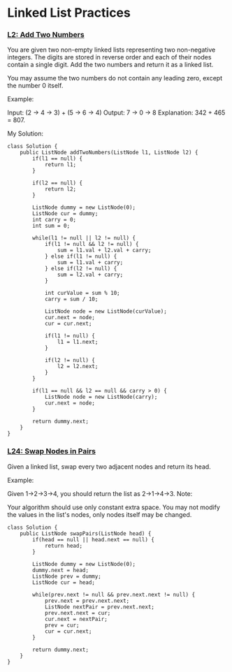 # Linked List Practices

### [L2: Add Two Numbers](https://leetcode.com/problems/add-two-numbers/)
You are given two non-empty linked lists representing two non-negative integers. The digits are stored in reverse order and each of their nodes contain a single digit. Add the two numbers and return it as a linked list.

You may assume the two numbers do not contain any leading zero, except the number 0 itself.

Example:

Input: (2 -> 4 -> 3) + (5 -> 6 -> 4)
Output: 7 -> 0 -> 8
Explanation: 342 + 465 = 807.

My Solution:
```
class Solution {
    public ListNode addTwoNumbers(ListNode l1, ListNode l2) {
        if(l1 == null) {
            return l1;
        }
        
        if(l2 == null) {
            return l2;
        }
        
        ListNode dummy = new ListNode(0);
        ListNode cur = dummy;
        int carry = 0;
        int sum = 0;
        
        while(l1 != null || l2 != null) {
            if(l1 != null && l2 != null) {
                sum = l1.val + l2.val + carry;    
            } else if(l1 != null) {
                sum = l1.val + carry;
            } else if(l2 != null) {
                sum = l2.val + carry;
            }
            
            int curValue = sum % 10;
            carry = sum / 10;
            
            ListNode node = new ListNode(curValue);
            cur.next = node;
            cur = cur.next;
            
            if(l1 != null) {
                l1 = l1.next;    
            }
            
            if(l2 != null) {
                l2 = l2.next;
            }
        }
        
        if(l1 == null && l2 == null && carry > 0) {
            ListNode node = new ListNode(carry);
            cur.next = node;
        }
        
        return dummy.next;
    }
}
```

### [L24: Swap Nodes in Pairs](https://leetcode.com/problems/swap-nodes-in-pairs/)
Given a linked list, swap every two adjacent nodes and return its head.

Example:

Given 1->2->3->4, you should return the list as 2->1->4->3.
Note:

Your algorithm should use only constant extra space.
You may not modify the values in the list's nodes, only nodes itself may be changed.

```
class Solution {
    public ListNode swapPairs(ListNode head) {
        if(head == null || head.next == null) {
            return head;
        }
        
        ListNode dummy = new ListNode(0);
        dummy.next = head;
        ListNode prev = dummy;
        ListNode cur = head;
        
        while(prev.next != null && prev.next.next != null) {
            prev.next = prev.next.next;
            ListNode nextPair = prev.next.next;
            prev.next.next = cur;
            cur.next = nextPair;
            prev = cur;
            cur = cur.next;
        }
        
        return dummy.next;
    }
}
```
